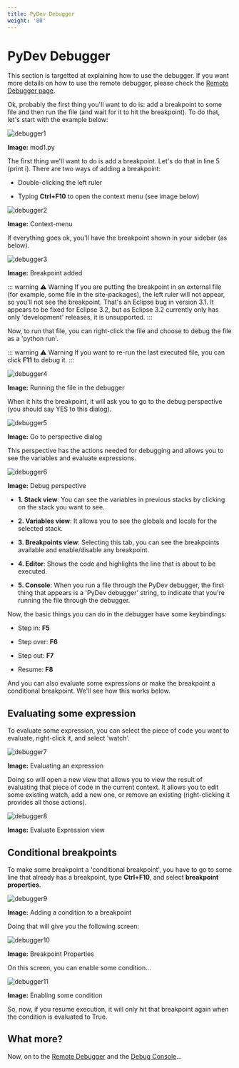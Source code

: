 ```yaml
---
title: PyDev Debugger
weight: '80'
---
```


# PyDev Debugger

This section is targetted at explaining how to use the debugger. If you want more details on how to use the remote debugger, please check the [Remote Debugger page](/guide/Axway_Appcelerator_Studio/Axway_Appcelerator_Studio_Guide/Web_Development/Python_Development/PyDev_Features/PyDev_Remote_Debugger/).

Ok, probably the first thing you'll want to do is: add a breakpoint to some file and then run the file (and wait for it to hit the breakpoint). To do that, let's start with the example below:

![debugger1](./debugger1.png)

**Image:** mod1.py

The first thing we'll want to do is add a breakpoint. Let's do that in line 5 (print i). There are two ways of adding a breakpoint:

* Double-clicking the left ruler

* Typing **Ctrl+F10** to open the context menu (see image below)

![debugger2](./debugger2.png)

**Image:** Context-menu

If everything goes ok, you'll have the breakpoint shown in your sidebar (as below).

![debugger3](./debugger3.png)

**Image:** Breakpoint added

::: warning ⚠️ Warning
If you are putting the breakpoint in an external file (for example, some file in the site-packages), the left ruler will not appear, so you'll not see the breakpoint. That's an Eclipse bug in version 3.1. It appears to be fixed for Eclipse 3.2, but as Eclipse 3.2 currently only has only 'development' releases, it is unsupported.
:::

Now, to run that file, you can right-click the file and choose to debug the file as a 'python run'.

::: warning ⚠️ Warning
If you want to re-run the last executed file, you can click **F11** to debug it.
:::

![debugger4](./debugger4.png)

**Image:** Running the file in the debugger

When it hits the breakpoint, it will ask you to go to the debug perspective (you should say YES to this dialog).

![debugger5](./debugger5.png)

**Image:** Go to perspective dialog

This perspective has the actions needed for debugging and allows you to see the variables and evaluate expressions.

![debugger6](./debugger6.png)

**Image:** Debug perspective

* **1\. Stack view**: You can see the variables in previous stacks by clicking on the stack you want to see.

* **2\. Variables view**: It allows you to see the globals and locals for the selected stack.

* **3\. Breakpoints view**: Selecting this tab, you can see the breakpoints available and enable/disable any breakpoint.

* **4\. Editor**: Shows the code and highlights the line that is about to be executed.

* **5\. Console**: When you run a file through the PyDev debugger, the first thing that appears is a 'PyDev debugger' string, to indicate that you're running the file through the debugger.

Now, the basic things you can do in the debugger have some keybindings:

* Step in: **F5**

* Step over: **F6**

* Step out: **F7**

* Resume: **F8**

And you can also evaluate some expressions or make the breakpoint a conditional breakpoint. We'll see how this works below.

## Evaluating some expression

To evaluate some expression, you can select the piece of code you want to evaluate, right-click it, and select 'watch'.

![debugger7](./debugger7.png)

**Image:** Evaluating an expression

Doing so will open a new view that allows you to view the result of evaluating that piece of code in the current context. It allows you to edit some existing watch, add a new one, or remove an existing (right-clicking it provides all those actions).

![debugger8](./debugger8.png)

**Image:** Evaluate Expression view

## Conditional breakpoints

To make some breakpoint a 'conditional breakpoint', you have to go to some line that already has a breakpoint, type **Ctrl+F10**, and select **breakpoint properties**.

![debugger9](./debugger9.png)

**Image:** Adding a condition to a breakpoint

Doing that will give you the following screen:

![debugger10](./debugger10.png)

**Image:** Breakpoint Properties

On this screen, you can enable some condition...

![debugger11](./debugger11.png)

**Image:** Enabling some condition

So, now, if you resume execution, it will only hit that breakpoint again when the condition is evaluated to True.

## What more?

Now, on to the [Remote Debugger](/guide/Axway_Appcelerator_Studio/Axway_Appcelerator_Studio_Guide/Web_Development/Python_Development/PyDev_Features/PyDev_Remote_Debugger/) and the [Debug Console](/guide/Axway_Appcelerator_Studio/Axway_Appcelerator_Studio_Guide/Web_Development/Python_Development/PyDev_Features/PyDev_Debug_Console/)...
